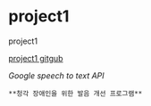 # project1
project1

[project1 gitgub](https://github.com/ynl01/project1#readme)

_Google speech to text API_

	**청각 장애인을 위한 발음 개선 프로그램**
